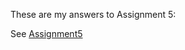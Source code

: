 These are my answers to Assignment 5:

See [Assignment5](https://github.com/LaKarl/Psych403/blob/main/Assignment5/Assignment5.py)
